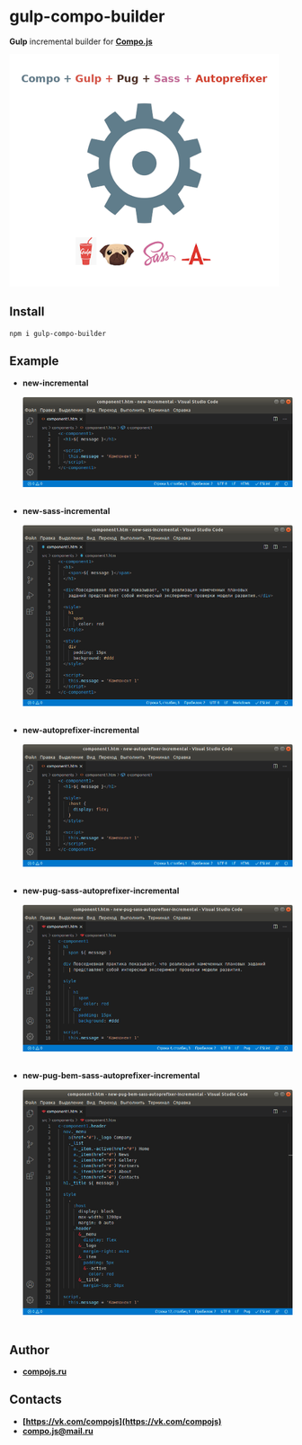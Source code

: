 # gulp-compo-builder

**Gulp** incremental builder for **[Compo.js](http://compojs.ru/)**

![builder](builder.png)

## Install

```
npm i gulp-compo-builder
```

## Example

- **new-incremental**<br><br>![](img/new-incremental.png)<br><br>

- **new-sass-incremental**<br><br>![](img/new-sass-incremental.png)<br><br>

- **new-autoprefixer-incremental**<br><br>![](img/new-autoprefixer-incremental.png)<br><br>

- **new-pug-sass-autoprefixer-incremental**<br><br>![](img/new-pug-sass-autoprefixer-incremental.png)<br><br>

- **new-pug-bem-sass-autoprefixer-incremental**<br><br>![](img/new-pug-bem-sass-autoprefixer-incremental.png)<br><br>

## Author

- **[compojs.ru](http://www.compojs.ru)**

## Contacts

- **[https://vk.com/compojs](https://vk.com/compojs)**
- **[compo.js@mail.ru](mailto:compo.js@mail.ru)**
